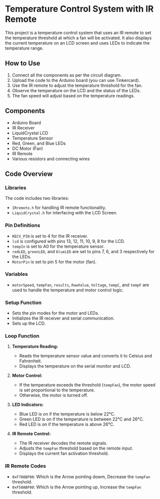 # Temperature Control System with IR Remote

This project is a temperature control system that uses an IR remote to set the temperature threshold at which a fan will be activated. It also displays the current temperature on an LCD screen and uses LEDs to indicate the temperature range.

## How to Use

1. Connect all the components as per the circuit diagram.
2. Upload the code to the Arduino board (you can use Tinkercard).
3. Use the IR remote to adjust the temperature threshold for the fan.
4. Observe the temperature on the LCD and the status of the LEDs.
5. The fan speed will adjust based on the temperature readings.


## Components

- Arduino Board
- IR Receiver
- LiquidCrystal LCD
- Temperature Sensor
- Red, Green, and Blue LEDs
- DC Motor (Fan)
- IR Remote
- Various resistors and connecting wires



## Code Overview

### Libraries

The code includes two libraries:
- `IRremote.h` for handling IR remote functionality.
- `LiquidCrystal.h` for interfacing with the LCD Screen.

### Pin Definitions

- `RECV_PIN` is set to 4 for the IR receiver.
- `lcd` is configured with pins 13, 12, 11, 10, 9, 8 for the LCD.
- `tempIn` is set to A0 for the temperature sensor.
- `redLED`, `greenLED`, and `blueLED` are set to pins 7, 6, and 3 respectively for the LEDs.
- `MotorPin` is set to pin 5 for the motor (fan).

### Variables

- `motorSpeed`, `tempFan`, `results`, `RawValue`, `Voltage`, `tempC`, and `tempF` are used to handle the temperature and motor control logic.

### Setup Function

- Sets the pin modes for the motor and LEDs.
- Initializes the IR receiver and serial communication.
- Sets up the LCD.

### Loop Function

1. **Temperature Reading:**
   - Reads the temperature sensor value and converts it to Celsius and Fahrenheit.
   - Displays the temperature on the serial monitor and LCD.

2. **Motor Control:**
   - If the temperature exceeds the threshold (`tempFan`), the motor speed is set proportional to the temperature.
   - Otherwise, the motor is turned off.

3. **LED Indicators:**
   - Blue LED is on if the temperature is below 22°C.
   - Green LED is on if the temperature is between 22°C and 26°C.
   - Red LED is on if the temperature is above 26°C.

4. **IR Remote Control:**
   - The IR receiver decodes the remote signals.
   - Adjusts the `tempFan` threshold based on the remote input.
   - Displays the current fan activation threshold.

### IR Remote Codes

- `0xF708BF00`: Which is the Arrow pointing dowm, Decrease the `tempFan` threshold.
- `0xF50ABF00`: Which is the Arrow pointing up, Increase the `tempFan` threshold.



